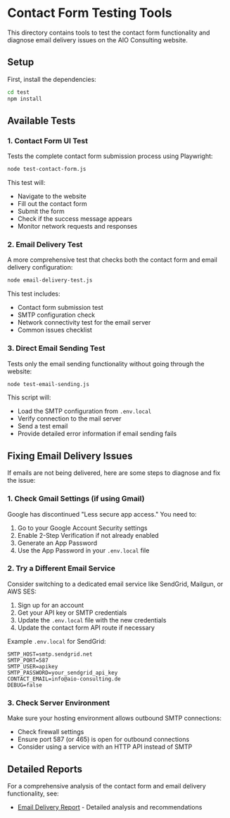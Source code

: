 # Contact Form Testing Tools

This directory contains tools to test the contact form functionality and diagnose email delivery issues on the AIO Consulting website.

## Setup

First, install the dependencies:

```bash
cd test
npm install
```

## Available Tests

### 1. Contact Form UI Test

Tests the complete contact form submission process using Playwright:

```bash
node test-contact-form.js
```

This test will:
- Navigate to the website
- Fill out the contact form
- Submit the form
- Check if the success message appears
- Monitor network requests and responses

### 2. Email Delivery Test

A more comprehensive test that checks both the contact form and email delivery configuration:

```bash
node email-delivery-test.js
```

This test includes:
- Contact form submission test
- SMTP configuration check
- Network connectivity test for the email server
- Common issues checklist

### 3. Direct Email Sending Test

Tests only the email sending functionality without going through the website:

```bash
node test-email-sending.js
```

This script will:
- Load the SMTP configuration from `.env.local`
- Verify connection to the mail server
- Send a test email
- Provide detailed error information if email sending fails

## Fixing Email Delivery Issues

If emails are not being delivered, here are some steps to diagnose and fix the issue:

### 1. Check Gmail Settings (if using Gmail)

Google has discontinued "Less secure app access." You need to:
1. Go to your Google Account Security settings
2. Enable 2-Step Verification if not already enabled
3. Generate an App Password
4. Use the App Password in your `.env.local` file

### 2. Try a Different Email Service

Consider switching to a dedicated email service like SendGrid, Mailgun, or AWS SES:

1. Sign up for an account
2. Get your API key or SMTP credentials
3. Update the `.env.local` file with the new credentials
4. Update the contact form API route if necessary

Example `.env.local` for SendGrid:
```
SMTP_HOST=smtp.sendgrid.net
SMTP_PORT=587
SMTP_USER=apikey
SMTP_PASSWORD=your_sendgrid_api_key
CONTACT_EMAIL=info@aio-consulting.de
DEBUG=false
```

### 3. Check Server Environment

Make sure your hosting environment allows outbound SMTP connections:
- Check firewall settings
- Ensure port 587 (or 465) is open for outbound connections
- Consider using a service with an HTTP API instead of SMTP

## Detailed Reports

For a comprehensive analysis of the contact form and email delivery functionality, see:

- [Email Delivery Report](./email-delivery-report.md) - Detailed analysis and recommendations